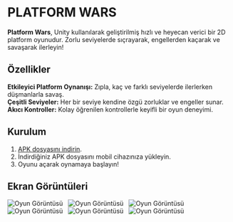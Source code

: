 # PLATFORM WARS

**Platform Wars**, Unity kullanılarak geliştirilmiş hızlı ve heyecan verici bir 2D platform oyunudur. Zorlu seviyelerde sıçrayarak, engellerden kaçarak ve savaşarak ilerleyin!

## Özellikler

   **Etkileyici Platform Oynanışı:** Zıpla, kaç ve farklı seviyelerde ilerlerken düşmanlarla savaş.<br>
   **Çeşitli Seviyeler:** Her bir seviye kendine özgü zorluklar ve engeller sunar.<br>
   **Akıcı Kontroller:** Kolay öğrenilen kontrollerle keyifli bir oyun deneyimi.<br>
   
## Kurulum

1. [APK dosyasını indirin](https://drive.google.com/file/d/1036L5GoLP3Se_2hwSzA_OaguoEdpPUMG/view?usp=drive_link).
2. İndirdiğiniz APK dosyasını mobil cihazınıza yükleyin.
3. Oyunu açarak oynamaya başlayın!

## Ekran Görüntüleri

![Oyun Görüntüsü](https://imgur.com/NW6uO8c.jpg)
&nbsp;
![Oyun Görüntüsü](https://imgur.com/8W8fh6d.jpg)
&nbsp;
![Oyun Görüntüsü](https://imgur.com/HQAEev6.jpg)
&nbsp;
![Oyun Görüntüsü](https://imgur.com/MQo3ZIs.jpg)
&nbsp;
![Oyun Görüntüsü](https://imgur.com/oTLesaB.jpg)
&nbsp;
![Oyun Görüntüsü](https://imgur.com/OgcXUsa.jpg)
&nbsp;
